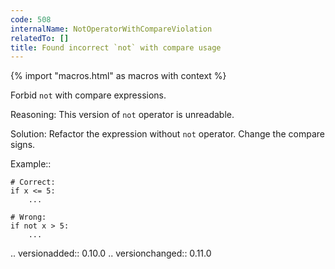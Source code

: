 ```yaml
---
code: 508
internalName: NotOperatorWithCompareViolation
relatedTo: []
title: Found incorrect `not` with compare usage
---
```


{% import "macros.html" as macros with context %}

Forbid `not` with compare expressions.

Reasoning: This version of `not` operator is unreadable.

Solution: Refactor the expression without `not` operator. Change the
compare signs.

Example::

    # Correct:
    if x <= 5:
        ...
    
    # Wrong:
    if not x > 5:
        ...

.. versionadded:: 0.10.0 .. versionchanged:: 0.11.0